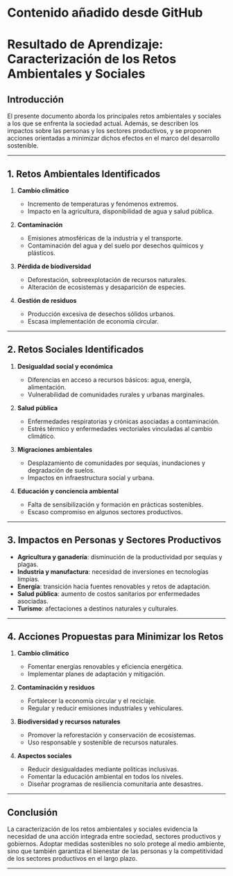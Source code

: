 # Contenido añadido desde GitHub
# Resultado de Aprendizaje: Caracterización de los Retos Ambientales y Sociales

## Introducción
El presente documento aborda los principales retos ambientales y sociales a los que se enfrenta la sociedad actual. Además, se describen los impactos sobre las personas y los sectores productivos, y se proponen acciones orientadas a minimizar dichos efectos en el marco del desarrollo sostenible.

---

## 1. Retos Ambientales Identificados
1. **Cambio climático**  
   - Incremento de temperaturas y fenómenos extremos.  
   - Impacto en la agricultura, disponibilidad de agua y salud pública.  

2. **Contaminación**  
   - Emisiones atmosféricas de la industria y el transporte.  
   - Contaminación del agua y del suelo por desechos químicos y plásticos.  

3. **Pérdida de biodiversidad**  
   - Deforestación, sobreexplotación de recursos naturales.  
   - Alteración de ecosistemas y desaparición de especies.  

4. **Gestión de residuos**  
   - Producción excesiva de desechos sólidos urbanos.  
   - Escasa implementación de economía circular.  

---

## 2. Retos Sociales Identificados
1. **Desigualdad social y económica**  
   - Diferencias en acceso a recursos básicos: agua, energía, alimentación.  
   - Vulnerabilidad de comunidades rurales y urbanas marginales.  

2. **Salud pública**  
   - Enfermedades respiratorias y crónicas asociadas a contaminación.  
   - Estrés térmico y enfermedades vectoriales vinculadas al cambio climático.  

3. **Migraciones ambientales**  
   - Desplazamiento de comunidades por sequías, inundaciones y degradación de suelos.  
   - Impactos en infraestructura social y urbana.  

4. **Educación y conciencia ambiental**  
   - Falta de sensibilización y formación en prácticas sostenibles.  
   - Escaso compromiso en algunos sectores productivos.  

---

## 3. Impactos en Personas y Sectores Productivos
- **Agricultura y ganadería**: disminución de la productividad por sequías y plagas.  
- **Industria y manufactura**: necesidad de inversiones en tecnologías limpias.  
- **Energía**: transición hacia fuentes renovables y retos de adaptación.  
- **Salud pública**: aumento de costos sanitarios por enfermedades asociadas.  
- **Turismo**: afectaciones a destinos naturales y culturales.  

---

## 4. Acciones Propuestas para Minimizar los Retos
1. **Cambio climático**  
   - Fomentar energías renovables y eficiencia energética.  
   - Implementar planes de adaptación y mitigación.  

2. **Contaminación y residuos**  
   - Fortalecer la economía circular y el reciclaje.  
   - Regular y reducir emisiones industriales y vehiculares.  

3. **Biodiversidad y recursos naturales**  
   - Promover la reforestación y conservación de ecosistemas.  
   - Uso responsable y sostenible de recursos naturales.  

4. **Aspectos sociales**  
   - Reducir desigualdades mediante políticas inclusivas.  
   - Fomentar la educación ambiental en todos los niveles.  
   - Diseñar programas de resiliencia comunitaria ante desastres.  

---

## Conclusión
La caracterización de los retos ambientales y sociales evidencia la necesidad de una acción integrada entre sociedad, sectores productivos y gobiernos. Adoptar medidas sostenibles no solo protege al medio ambiente, sino que también garantiza el bienestar de las personas y la competitividad de los sectores productivos en el largo plazo.

---
